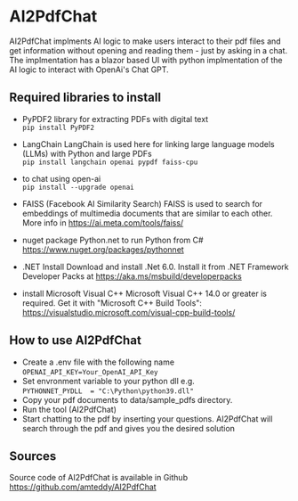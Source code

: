 # AI2PdfChat
AI2PdfChat implments AI logic to make users interact to their pdf files and get information without opening and reading them - just by asking in a chat. 
The implmentation has a blazor based UI with python implmentation of the AI logic to interact with OpenAi's Chat GPT. 

## Required libraries to install 
* PyPDF2 library for extracting PDFs with digital text\
 ```pip install PyPDF2 ```

* LangChain
LangChain is used here for linking large language models (LLMs) with Python and large PDFs\
 ```pip install langchain openai pypdf faiss-cpu ```

* to chat using open-ai\
 ```pip install --upgrade openai ```

* FAISS (Facebook AI Similarity Search)
FAISS is used to search for embeddings of multimedia documents that are similar to each other.
More info in https://ai.meta.com/tools/faiss/

* nuget package Python.net to run Python from C#
https://www.nuget.org/packages/pythonnet

* .NET Install 
Download and install .Net 6.0. Install it from .NET Framework Developer Packs at https://aka.ms/msbuild/developerpacks

* install Microsoft Visual C++
Microsoft Visual C++ 14.0 or greater is required. Get it with "Microsoft C++ Build Tools": https://visualstudio.microsoft.com/visual-cpp-build-tools/

## How to use AI2PdfChat
- Create a .env file with the following name\
     ```OPENAI_API_KEY=Your_OpenAI_API_Key ```
- Set envronment variable to your python dll e.g.\
     ```PYTHONNET_PYDLL  = "C:\Python\python39.dll" ```
- Copy your pdf documents to data/sample_pdfs directory.
- Run the tool (AI2PdfChat)
- Start chatting to the pdf by inserting your questions. AI2PdfChat will search through the pdf and gives you the desired solution

## Sources
Source code of AI2PdfChat is available in Github https://github.com/amteddy/AI2PdfChat
